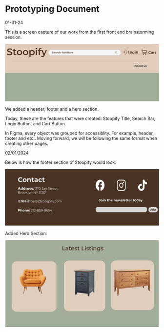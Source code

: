 # Prototyping Document

01-31-24

This is a screen capture of our work from the first front end brainstorming session.

![img](./captures/01-31-1.png)

We added a header, footer and a hero section.

Today, these are the features that were created: Stoopify Title, Search Bar, Login Button, and Cart Button.

In Figma, every object was grouped for accessiblity. For example, header, footer and etc.. Moving forward, we will be following the same format when creating other pages.

02/01/2024

Below is how the footer section of Stoopify would look:

![img](./captures/Footer.png)

Added Hero Section:

![img](./captures/hero.png)
